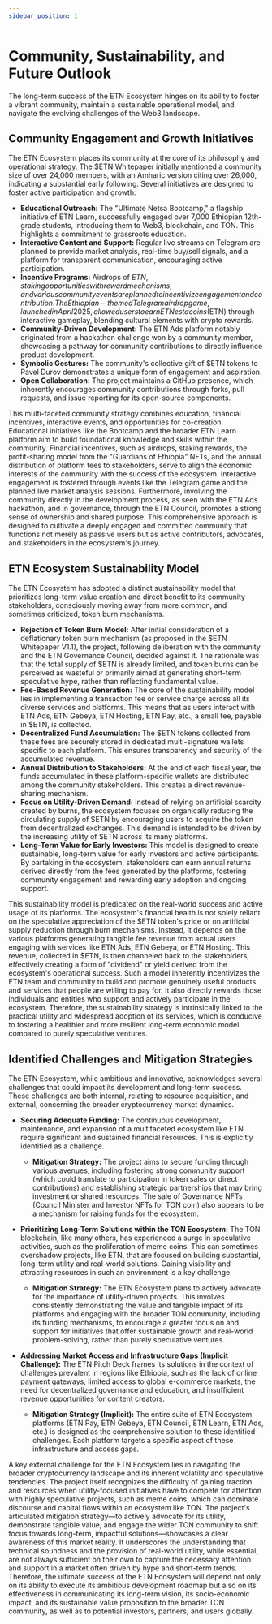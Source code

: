 ```yaml
---
sidebar_position: 1
---
```


# Community, Sustainability, and Future Outlook

The long-term success of the ETN Ecosystem hinges on its ability to foster a vibrant community, maintain a sustainable operational model, and navigate the evolving challenges of the Web3 landscape.

## Community Engagement and Growth Initiatives

The ETN Ecosystem places its community at the core of its philosophy and operational strategy. The $ETN Whitepaper initially mentioned a community size of over 24,000 members, with an Amharic version citing over 26,000, indicating a substantial early following. Several initiatives are designed to foster active participation and growth:

*   **Educational Outreach:** The "Ultimate Netsa Bootcamp," a flagship initiative of ETN Learn, successfully engaged over 7,000 Ethiopian 12th-grade students, introducing them to Web3, blockchain, and TON. This highlights a commitment to grassroots education.
*   **Interactive Content and Support:** Regular live streams on Telegram are planned to provide market analysis, real-time buy/sell signals, and a platform for transparent communication, encouraging active participation.
*   **Incentive Programs:** Airdrops of $ETN, staking opportunities with reward mechanisms, and various community events are planned to incentivize engagement and contribution. The Ethiopian-themed Telegram airdrop game, launched in April 2025, allowed users to earn ET Nesta coins ($ETN) through interactive gameplay, blending cultural elements with crypto rewards.
*   **Community-Driven Development:** The ETN Ads platform notably originated from a hackathon challenge won by a community member, showcasing a pathway for community contributions to directly influence product development.
*   **Symbolic Gestures:** The community's collective gift of $ETN tokens to Pavel Durov demonstrates a unique form of engagement and aspiration.
*   **Open Collaboration:** The project maintains a GitHub presence, which inherently encourages community contributions through forks, pull requests, and issue reporting for its open-source components.

This multi-faceted community strategy combines education, financial incentives, interactive events, and opportunities for co-creation. Educational initiatives like the Bootcamp and the broader ETN Learn platform aim to build foundational knowledge and skills within the community. Financial incentives, such as airdrops, staking rewards, the profit-sharing model from the "Guardians of Ethiopia" NFTs, and the annual distribution of platform fees to stakeholders, serve to align the economic interests of the community with the success of the ecosystem. Interactive engagement is fostered through events like the Telegram game and the planned live market analysis sessions. Furthermore, involving the community directly in the development process, as seen with the ETN Ads hackathon, and in governance, through the ETN Council, promotes a strong sense of ownership and shared purpose. This comprehensive approach is designed to cultivate a deeply engaged and committed community that functions not merely as passive users but as active contributors, advocates, and stakeholders in the ecosystem's journey.

## ETN Ecosystem Sustainability Model

The ETN Ecosystem has adopted a distinct sustainability model that prioritizes long-term value creation and direct benefit to its community stakeholders, consciously moving away from more common, and sometimes criticized, token burn mechanisms.

*   **Rejection of Token Burn Model:** After initial consideration of a deflationary token burn mechanism (as proposed in the $ETN Whitepaper V1.1), the project, following deliberation with the community and the ETN Governance Council, decided against it. The rationale was that the total supply of $ETN is already limited, and token burns can be perceived as wasteful or primarily aimed at generating short-term speculative hype, rather than reflecting fundamental value.
*   **Fee-Based Revenue Generation:** The core of the sustainability model lies in implementing a transaction fee or service charge across all its diverse services and platforms. This means that as users interact with ETN Ads, ETN Gebeya, ETN Hosting, ETN Pay, etc., a small fee, payable in $ETN, is collected.
*   **Decentralized Fund Accumulation:** The $ETN tokens collected from these fees are securely stored in dedicated multi-signature wallets specific to each platform. This ensures transparency and security of the accumulated revenue.
*   **Annual Distribution to Stakeholders:** At the end of each fiscal year, the funds accumulated in these platform-specific wallets are distributed among the community stakeholders. This creates a direct revenue-sharing mechanism.
*   **Focus on Utility-Driven Demand:** Instead of relying on artificial scarcity created by burns, the ecosystem focuses on organically reducing the circulating supply of $ETN by encouraging users to acquire the token from decentralized exchanges. This demand is intended to be driven by the increasing utility of $ETN across its many platforms.
*   **Long-Term Value for Early Investors:** This model is designed to create sustainable, long-term value for early investors and active participants. By partaking in the ecosystem, stakeholders can earn annual returns derived directly from the fees generated by the platforms, fostering community engagement and rewarding early adoption and ongoing support.

This sustainability model is predicated on the real-world success and active usage of its platforms. The ecosystem's financial health is not solely reliant on the speculative appreciation of the $ETN token's price or on artificial supply reduction through burn mechanisms. Instead, it depends on the various platforms generating tangible fee revenue from actual users engaging with services like ETN Ads, ETN Gebeya, or ETN Hosting. This revenue, collected in $ETN, is then channeled back to the stakeholders, effectively creating a form of "dividend" or yield derived from the ecosystem's operational success. Such a model inherently incentivizes the ETN team and community to build and promote genuinely useful products and services that people are willing to pay for. It also directly rewards those individuals and entities who support and actively participate in the ecosystem. Therefore, the sustainability strategy is intrinsically linked to the practical utility and widespread adoption of its services, which is conducive to fostering a healthier and more resilient long-term economic model compared to purely speculative ventures.

## Identified Challenges and Mitigation Strategies

The ETN Ecosystem, while ambitious and innovative, acknowledges several challenges that could impact its development and long-term success. These challenges are both internal, relating to resource acquisition, and external, concerning the broader cryptocurrency market dynamics.

*   **Securing Adequate Funding:** The continuous development, maintenance, and expansion of a multifaceted ecosystem like ETN require significant and sustained financial resources. This is explicitly identified as a challenge.

    *   **Mitigation Strategy:** The project aims to secure funding through various avenues, including fostering strong community support (which could translate to participation in token sales or direct contributions) and establishing strategic partnerships that may bring investment or shared resources. The sale of Governance NFTs (Council Minister and Investor NFTs for TON coin) also appears to be a mechanism for raising funds for the ecosystem.

*   **Prioritizing Long-Term Solutions within the TON Ecosystem:** The TON blockchain, like many others, has experienced a surge in speculative activities, such as the proliferation of meme coins. This can sometimes overshadow projects, like ETN, that are focused on building substantial, long-term utility and real-world solutions. Gaining visibility and attracting resources in such an environment is a key challenge.

    *   **Mitigation Strategy:** The ETN Ecosystem plans to actively advocate for the importance of utility-driven projects. This involves consistently demonstrating the value and tangible impact of its platforms and engaging with the broader TON community, including its funding mechanisms, to encourage a greater focus on and support for initiatives that offer sustainable growth and real-world problem-solving, rather than purely speculative ventures.

*   **Addressing Market Access and Infrastructure Gaps (Implicit Challenge):** The ETN Pitch Deck frames its solutions in the context of challenges prevalent in regions like Ethiopia, such as the lack of online payment gateways, limited access to global e-commerce markets, the need for decentralized governance and education, and insufficient revenue opportunities for content creators.

    *   **Mitigation Strategy (Implicit):** The entire suite of ETN Ecosystem platforms (ETN Pay, ETN Gebeya, ETN Council, ETN Learn, ETN Ads, etc.) is designed as the comprehensive solution to these identified challenges. Each platform targets a specific aspect of these infrastructure and access gaps.

A key external challenge for the ETN Ecosystem lies in navigating the broader cryptocurrency landscape and its inherent volatility and speculative tendencies. The project itself recognizes the difficulty of gaining traction and resources when utility-focused initiatives have to compete for attention with highly speculative projects, such as meme coins, which can dominate discourse and capital flows within an ecosystem like TON. The project's articulated mitigation strategy—to actively advocate for its utility, demonstrate tangible value, and engage the wider TON community to shift focus towards long-term, impactful solutions—showcases a clear awareness of this market reality. It underscores the understanding that technical soundness and the provision of real-world utility, while essential, are not always sufficient on their own to capture the necessary attention and support in a market often driven by hype and short-term trends. Therefore, the ultimate success of the ETN Ecosystem will depend not only on its ability to execute its ambitious development roadmap but also on its effectiveness in communicating its long-term vision, its socio-economic impact, and its sustainable value proposition to the broader TON community, as well as to potential investors, partners, and users globally.
